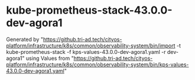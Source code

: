 # kube-prometheus-stack-43.0.0-dev-agora1

Generated by "https://github.tri-ad.tech/cityos-platform/infrastructure/k8s/common/observability-system/bin/import -t kube-prometheus-stack -f kps-values-43.0.0-dev-agora1.yaml -r dev-agora1"
using Values from "https://github.tri-ad.tech/cityos-platform/infrastructure/k8s/common/observability-system/bin/kps-values-43.0.0-dev-agora1.yaml"

